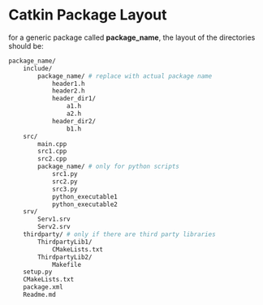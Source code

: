 # Catkin Package Layout

for a generic package called **package_name**, the layout of the directories should be:

```bash
package_name/
	include/
		package_name/ # replace with actual package name
    		header1.h
        	header2.h
        	header_dir1/ 
        		a1.h
            	a2.h
        	header_dir2/
        		b1.h
    src/
    	main.cpp
        src1.cpp
        src2.cpp
        package_name/ # only for python scripts 
        	src1.py
            src2.py
            src3.py
            python_executable1
            python_executable2
    srv/
    	Serv1.srv
        Serv2.srv
    thirdparty/ # only if there are third party libraries
    	ThirdpartyLib1/
        	CMakeLists.txt
        ThirdpartyLib2/
        	Makefile
    setup.py
    CMakeLists.txt
    package.xml
    Readme.md
```
    
            
